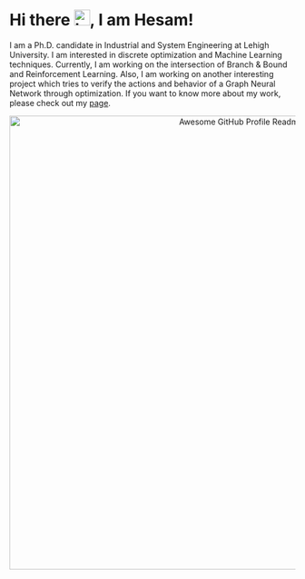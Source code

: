 # Hi there <img src="https://user-images.githubusercontent.com/1303154/88677602-1635ba80-d120-11ea-84d8-d263ba5fc3c0.gif" width="28px" height="28px" alt="hi">, I am Hesam!

I am a Ph.D. candidate in Industrial and System Engineering at Lehigh University. I am interested in discrete optimization and Machine Learning techniques. Currently, I am working on the intersection of Branch & Bound and Reinforcement Learning. Also, I am working on another interesting project which tries to verify the actions and behavior of a Graph Neural Network through optimization. If you want to know more about my work, please check out my [page](https://hesamshaelaie.github.io/).

<div align="center">
<img alt="Awesome GitHub Profile Readme" src="https://github.com/HesamShaelaie/Dissertation/blob/main/Resources/Notes/Pictures/USNinU2M.png"  width="800" > </img>


<!--
**HesamShaelaie/HesamShaelaie** is a ✨ _special_ ✨ repository because its `README.md` (this file) appears on your GitHub profile.
![Hesam stats](https://github-readme-stats.vercel.app/api?username=hesamshaelaie&show_icons=true&theme=transparent)
Here are some ideas to get you started:

- 🔭 I’m currently working on ...
- 🌱 I’m currently learning ...
- 👯 I’m looking to collaborate on ...
- 🤔 I’m looking for help with ...
- 💬 Ask me about ...
- 📫 How to reach me: ...
- 😄 Pronouns: ...
- ⚡ Fun fact: ...
-->

